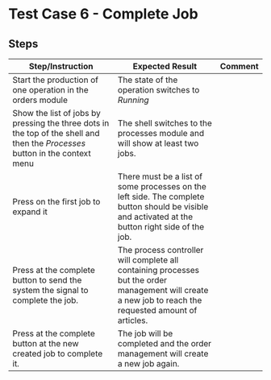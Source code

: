 # Test Case 6 - Complete Job

## Steps

| Step/Instruction | Expected Result | Comment |
|------------------|-----------------|---------|
|Start the production of one operation in the orders module| The state of the operation switches to *Running*||
|Show the list of jobs by pressing the three dots in the top of the shell and then the *Processes* button in the context menu| The shell switches to the processes module and will show at least two jobs.||
|Press on the first job to expand it| There must be a list of some processes on the left side. The complete button should be visible and activated at the button right side of the job.||
|Press at the complete button to send the system the signal to complete the job.|The process controller will complete all containing processes but the order management will create a new job to reach the requested amount of articles.||
|Press at the complete button at the new created job to complete it.|The job will be completed and the order management will create a new job again.||